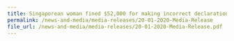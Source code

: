 ```yaml
---
title: Singaporean woman fined $52,000 for making incorrect declarations and other offences under the Customs Act 
permalink: /news-and-media/media-releases/20-01-2020-Media-Release
file_url: /news-and-media/media-releases/20-01-2020-Media-Release.pdf
---
```


